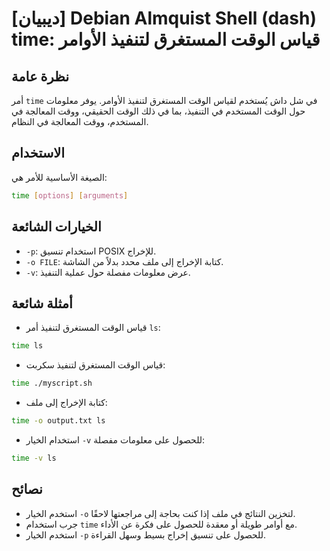 # [ديبيان] Debian Almquist Shell (dash) time: قياس الوقت المستغرق لتنفيذ الأوامر

## نظرة عامة
أمر `time` في شل داش يُستخدم لقياس الوقت المستغرق لتنفيذ الأوامر. يوفر معلومات حول الوقت المستخدم في التنفيذ، بما في ذلك الوقت الحقيقي، ووقت المعالجة في المستخدم، ووقت المعالجة في النظام.

## الاستخدام
الصيغة الأساسية للأمر هي:

```bash
time [options] [arguments]
```

## الخيارات الشائعة
- `-p`: استخدام تنسيق POSIX للإخراج.
- `-o FILE`: كتابة الإخراج إلى ملف محدد بدلاً من الشاشة.
- `-v`: عرض معلومات مفصلة حول عملية التنفيذ.

## أمثلة شائعة
- قياس الوقت المستغرق لتنفيذ أمر `ls`:

```bash
time ls
```

- قياس الوقت المستغرق لتنفيذ سكربت:

```bash
time ./myscript.sh
```

- كتابة الإخراج إلى ملف:

```bash
time -o output.txt ls
```

- استخدام الخيار `-v` للحصول على معلومات مفصلة:

```bash
time -v ls
```

## نصائح
- استخدم الخيار `-o` لتخزين النتائج في ملف إذا كنت بحاجة إلى مراجعتها لاحقًا.
- جرب استخدام `time` مع أوامر طويلة أو معقدة للحصول على فكرة عن الأداء.
- استخدم الخيار `-p` للحصول على تنسيق إخراج بسيط وسهل القراءة.